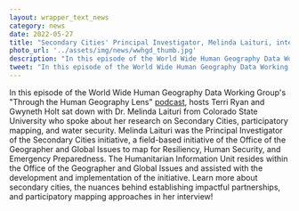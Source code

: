 ```yaml
---
layout: wrapper_text_news
category: news
date: 2022-05-27
title: "Secondary Cities' Principal Investigator, Melinda Laituri, interviewed for the World Wide Human Geography Data Working Group's “Through the Human Geography Lens” podcast"
photo_url: '../assets/img/news/wwhgd_thumb.jpg'
description: "In this episode of the World Wide Human Geography Data Working Group's “Through the Human Geography Lens” podcast, hosts Terri Ryan and Gwyneth Holt sat down with Dr. Melinda Laituri from Colorado State University who spoke about her research on Secondary Cities, participatory mapping, and water security."
tweet: "In this episode of the World Wide Human Geography Data Working Group's “Through the Human Geography Lens” podcast, Dr. Melinda Laituri from Colorado State University spoke about her research on Secondary Cities, participatory mapping, and water security."
---
```


In this episode of the World Wide Human Geography Data Working Group's "Through the Human Geography Lens" <a href="https://www.wwhgd.org/podcast/episode/224f7335/dr-melinda-laituri-from-colorado-state-university">podcast</a>, hosts Terri Ryan and Gwyneth Holt sat down with Dr. Melinda Laituri from Colorado State University who spoke about her research on Secondary Cities, participatory mapping, and water security. Melinda Laituri was the Principal Investigator of the Secondary Cities initiative, a field-based initiative of the Office of the Geographer and Global Issues to map for Resiliency, Human Security, and Emergency Preparedness. The Humanitarian Information Unit resides within the Office of the Geographer and Global Issues and assisted with the development and implementation of the initiative. Learn more about secondary cities, the nuances behind establishing impactful partnerships, and participatory mapping approaches in her interview!
